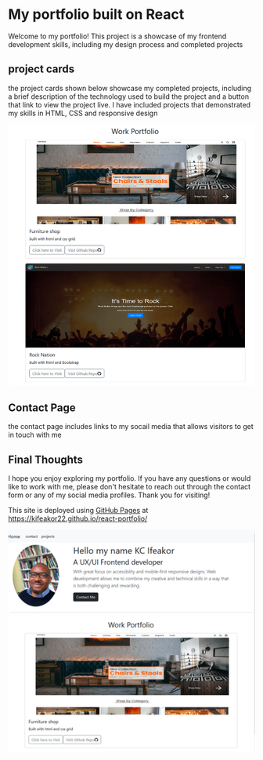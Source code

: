 # My portfolio built on React

Welcome to my portfolio! This project is a showcase of my frontend development skills, including my design process and completed projects

## project cards

the project cards shown below showcase my completed projects, including a brief description of the technology used to build the project and a button that link to view the project live. I have included projects that demonstrated my skills in HTML, CSS and responsive design

![project cards](./src/components/assets/card.PNG)

## Contact Page 

the contact page includes links to my socail media that allows visitors to get in touch with me 

## Final Thoughts

I hope you enjoy exploring my portfolio. If you have any questions or would like to work with me, please don't hesitate to reach out through the contact form or any of my social media profiles. Thank you for visiting!

This site is deployed using [GitHub Pages](https://pages.github.com/) at https://kifeakor22.github.io/react-portfolio/


![project](./src/components/assets/portfolio.PNG)



